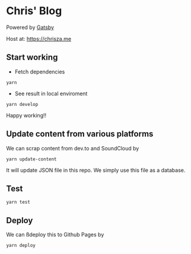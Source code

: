 # Chris' Blog

Powered by [Gatsby](https://www.gatsbyjs.com/)

Host at: https://chrisza.me

## Start working

- Fetch dependencies

```
yarn
```

- See result in local enviroment

```
yarn develop
```

Happy working!!

## Update content from various platforms

We can scrap content from dev.to and SoundCloud by

```
yarn update-content
```

It will update JSON file in this repo. We simply use this file as a database.

## Test

```
yarn test
```

## Deploy

We can ßdeploy this to Github Pages by

```
yarn deploy
```
